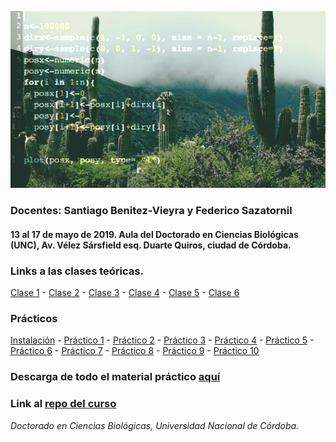![header_R](/images/cactus.png)

### Docentes: Santiago Benitez-Vieyra y Federico Sazatornil

#### 13 al 17 de mayo de 2019. Aula del Doctorado en Ciencias Biológicas (UNC), Av. Vélez Sársfield esq. Duarte Quiros, ciudad de Córdoba. 

### Links a las clases teóricas.
[Clase 1](http://santiagombv.github.io/TeorR/teor1) - [Clase 2](http://santiagombv.github.io/TeorR/teor2) - [Clase 3](http://santiagombv.github.io/TeorR/teor3) - [Clase 4](http://santiagombv.github.io/TeorR/teor4) - [Clase 5](http://santiagombv.github.io/TeorR/teor5) - [Clase 6](http://santiagombv.github.io/TeorR/teor6)

### Prácticos
[Instalación](https://santiagombv.github.io/cursoR_practico/00_Instalacion.html) - [Práctico 1](https://santiagombv.github.io/cursoR_practico/practico01.html) - [Práctico 2](https://santiagombv.github.io/cursoR_practico/practico02.html) - [Práctico 3](https://santiagombv.github.io/cursoR_practico/practico03.html) - [Práctico 4](https://santiagombv.github.io/cursoR_practico/practico04.html) - [Práctico 5](https://santiagombv.github.io/cursoR_practico/practico05.html) - [Práctico 6](https://santiagombv.github.io/cursoR_practico/practico06.html) - [Práctico 7](https://santiagombv.github.io/cursoR_practico/practico07.html) - [Práctico 8](https://santiagombv.github.io/cursoR_practico/practico08.html) - [Práctico 9](https://santiagombv.github.io/cursoR_practico/practico09.html) - [Práctico 10](https://santiagombv.github.io/cursoR_practico/practico10.html)


### Descarga de todo el material práctico [aquí](https://github.com/santiagombv/cursoR/archive/master.zip)   

### Link al [repo del curso](https://github.com/santiagombv/cursoR/)   

*Doctorado en Ciencias Biológicas, Universidad Nacional de Córdoba.*
